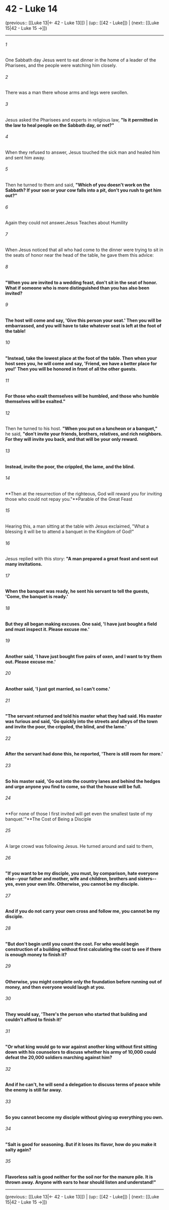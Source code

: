# 42 - Luke 14

(previous:: [[Luke 13|← 42 - Luke 13]]) | (up:: [[42 - Luke]]) | (next:: [[Luke 15|42 - Luke 15 →]])

***


###### 1 
One Sabbath day Jesus went to eat dinner in the home of a leader of the Pharisees, and the people were watching him closely. 

###### 2 
There was a man there whose arms and legs were swollen. 

###### 3 
Jesus asked the Pharisees and experts in religious law, **"Is it permitted in the law to heal people on the Sabbath day, or not?"** 

###### 4 
When they refused to answer, Jesus touched the sick man and healed him and sent him away. 

###### 5 
Then he turned to them and said, **"Which of you doesn't work on the Sabbath? If your son or your cow falls into a pit, don't you rush to get him out?"** 

###### 6 
Again they could not answer.Jesus Teaches about Humility 

###### 7 
When Jesus noticed that all who had come to the dinner were trying to sit in the seats of honor near the head of the table, he gave them this advice: 

###### 8 
**"When you are invited to a wedding feast, don't sit in the seat of honor. What if someone who is more distinguished than you has also been invited?** 

###### 9 
**The host will come and say, 'Give this person your seat.' Then you will be embarrassed, and you will have to take whatever seat is left at the foot of the table!** 

###### 10 
**"Instead, take the lowest place at the foot of the table. Then when your host sees you, he will come and say, 'Friend, we have a better place for you!' Then you will be honored in front of all the other guests.** 

###### 11 
**For those who exalt themselves will be humbled, and those who humble themselves will be exalted."** 

###### 12 
Then he turned to his host. **"When you put on a luncheon or a banquet,"** he said, **"don't invite your friends, brothers, relatives, and rich neighbors. For they will invite you back, and that will be your only reward.** 

###### 13 
**Instead, invite the poor, the crippled, the lame, and the blind.** 

###### 14 
**Then at the resurrection of the righteous, God will reward you for inviting those who could not repay you."**Parable of the Great Feast 

###### 15 
Hearing this, a man sitting at the table with Jesus exclaimed, "What a blessing it will be to attend a banquet in the Kingdom of God!" 

###### 16 
Jesus replied with this story: **"A man prepared a great feast and sent out many invitations.** 

###### 17 
**When the banquet was ready, he sent his servant to tell the guests, 'Come, the banquet is ready.'** 

###### 18 
**But they all began making excuses. One said, 'I have just bought a field and must inspect it. Please excuse me.'** 

###### 19 
**Another said, 'I have just bought five pairs of oxen, and I want to try them out. Please excuse me.'** 

###### 20 
**Another said, 'I just got married, so I can't come.'** 

###### 21 
**"The servant returned and told his master what they had said. His master was furious and said, 'Go quickly into the streets and alleys of the town and invite the poor, the crippled, the blind, and the lame.'** 

###### 22 
**After the servant had done this, he reported, 'There is still room for more.'** 

###### 23 
**So his master said, 'Go out into the country lanes and behind the hedges and urge anyone you find to come, so that the house will be full.** 

###### 24 
**For none of those I first invited will get even the smallest taste of my banquet.'"**The Cost of Being a Disciple 

###### 25 
A large crowd was following Jesus. He turned around and said to them, 

###### 26 
**"If you want to be my disciple, you must, by comparison, hate everyone else--your father and mother, wife and children, brothers and sisters--yes, even your own life. Otherwise, you cannot be my disciple.** 

###### 27 
**And if you do not carry your own cross and follow me, you cannot be my disciple.** 

###### 28 
**"But don't begin until you count the cost. For who would begin construction of a building without first calculating the cost to see if there is enough money to finish it?** 

###### 29 
**Otherwise, you might complete only the foundation before running out of money, and then everyone would laugh at you.** 

###### 30 
**They would say, 'There's the person who started that building and couldn't afford to finish it!'** 

###### 31 
**"Or what king would go to war against another king without first sitting down with his counselors to discuss whether his army of 10,000 could defeat the 20,000 soldiers marching against him?** 

###### 32 
**And if he can't, he will send a delegation to discuss terms of peace while the enemy is still far away.** 

###### 33 
**So you cannot become my disciple without giving up everything you own.** 

###### 34 
**"Salt is good for seasoning. But if it loses its flavor, how do you make it salty again?** 

###### 35 
**Flavorless salt is good neither for the soil nor for the manure pile. It is thrown away. Anyone with ears to hear should listen and understand!"**

***

(previous:: [[Luke 13|← 42 - Luke 13]]) | (up:: [[42 - Luke]]) | (next:: [[Luke 15|42 - Luke 15 →]])

